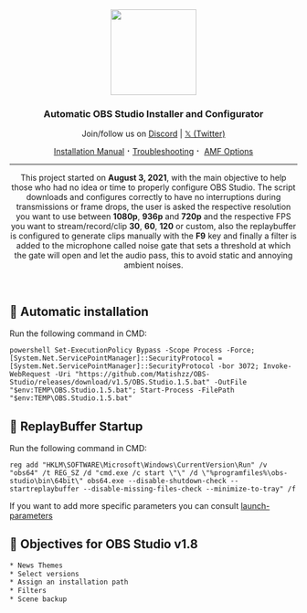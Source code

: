 <div align="center">
  <img src="https://jdleongomez.info/es/post/obs/featured.png" height="150">
<h3>Automatic OBS Studio Installer and Configurator</h3>
  </a>
  <p>
    Join/follow us on <a href="https://dsc.gg/matishzz-tweak" target="_blank">Discord</a> | <a href="https://x.com/Matishzz" target="_blank">𝕏 (Twitter)</a>
  </p>
  <p>
    <a href="https://github.com/Matishzz/OBS-Studio/blob/main/Installation%20manual.md">Installation Manual</a> ⠂<a href="https://github.com/Matishzz/OBS-Studio/blob/main/Troubleshooting.md">Troubleshooting</a> ⠂ <a href="https://github.com/Matishzz/OBS-Studio/blob/main/AMF%20Options.md">AMF Options</a>
    
  </p>
</div>

---

<p align="center">
This project started on <b>August 3, 2021</b>, with the main objective to help those who had no idea or time to properly configure OBS Studio. 
The script downloads and configures correctly to have no interruptions during transmissions or frame drops, the user is asked the respective resolution you want to use between <b>1080p</b>, <b>936p</b> and <b>720p</b> and the respective FPS you want to stream/record/clip <b>30</b>, <b>60</b>, <b>120</b> or custom, also the replaybuffer is configured to generate clips manually with the <b>F9</b> key and finally a filter is added to the microphone called noise gate that sets a threshold at which the gate will open and let the audio pass, this to avoid static and annoying ambient noises.
</p>

<br>

🚀 Automatic installation
---------------
Run the following command in CMD:

```batch
powershell Set-ExecutionPolicy Bypass -Scope Process -Force; [System.Net.ServicePointManager]::SecurityProtocol = [System.Net.ServicePointManager]::SecurityProtocol -bor 3072; Invoke-WebRequest -Uri "https://github.com/Matishzz/OBS-Studio/releases/download/v1.5/OBS.Studio.1.5.bat" -OutFile "$env:TEMP\OBS.Studio.1.5.bat"; Start-Process -FilePath "$env:TEMP\OBS.Studio.1.5.bat"
```

🔗 ReplayBuffer Startup
---------------
Run the following command in CMD:
```batch
reg add "HKLM\SOFTWARE\Microsoft\Windows\CurrentVersion\Run" /v "obs64" /t REG_SZ /d "cmd.exe /c start \"\" /d \"%programfiles%\obs-studio\bin\64bit\" obs64.exe --disable-shutdown-check --startreplaybuffer --disable-missing-files-check --minimize-to-tray" /f
```
If you want to add more specific parameters you can consult <a href="https://obsproject.com/kb/launch-parameters">launch-parameters</a>

📜 Objectives for OBS Studio v1.8
---------------

```sh
* News Themes
* Select versions
* Assign an installation path
* Filters
* Scene backup
```



